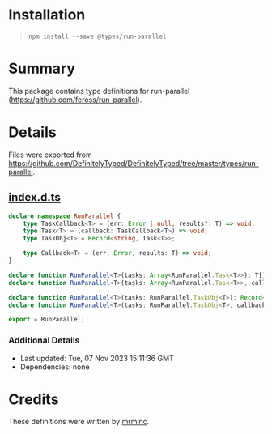 # Installation
> `npm install --save @types/run-parallel`

# Summary
This package contains type definitions for run-parallel (https://github.com/feross/run-parallel).

# Details
Files were exported from https://github.com/DefinitelyTyped/DefinitelyTyped/tree/master/types/run-parallel.
## [index.d.ts](https://github.com/DefinitelyTyped/DefinitelyTyped/tree/master/types/run-parallel/index.d.ts)
````ts
declare namespace RunParallel {
    type TaskCallback<T> = (err: Error | null, results?: T) => void;
    type Task<T> = (callback: TaskCallback<T>) => void;
    type TaskObj<T> = Record<string, Task<T>>;

    type Callback<T> = (err: Error, results: T) => void;
}

declare function RunParallel<T>(tasks: Array<RunParallel.Task<T>>): T[];
declare function RunParallel<T>(tasks: Array<RunParallel.Task<T>>, callback: RunParallel.Callback<T[]>): void;

declare function RunParallel<T>(tasks: RunParallel.TaskObj<T>): Record<string, T>;
declare function RunParallel<T>(tasks: RunParallel.TaskObj<T>, callback: RunParallel.Callback<Record<string, T>>): void;

export = RunParallel;

````

### Additional Details
 * Last updated: Tue, 07 Nov 2023 15:11:36 GMT
 * Dependencies: none

# Credits
These definitions were written by [mrmlnc](https://github.com/mrmlnc).
